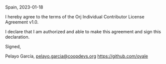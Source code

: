 Spain, 2023-01-18

I hereby agree to the terms of the Orj Individual Contributor License
Agreement v1.0.

I declare that I am authorized and able to make this agreement and sign this
declaration.

Signed,

Pelayo García, pelayo.garcia@coopdevs.org https://github.com/oyale
